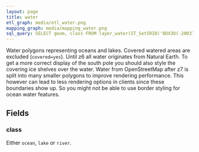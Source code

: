 ```yaml
---
layout: page
title: water
etl_graph: media/etl_water.png
mapping_graph: media/mapping_water.png
sql_query: SELECT geom, class FROM layer_water(ST_SetSRID('BOX3D(-20037508.34 -20037508.34, 20037508.34 20037508.34)'::box3d, 3857 ), 14)
---
```

Water polygons representing oceans and lakes. Covered watered areas are excluded (`covered=yes`).
Until z6 all water originates from Natural Earth. To get a more correct display of the south pole you should also
style the covering ice shelves over the water.
Water from OpenStreetMap after z7 is split into many smaller polygons to improve rendering performance.
This however can lead to less rendering options in clients since these boundaries show up. So you might not be
able to use border styling for ocean water features.

## Fields

### class

Either `ocean`, `lake` or `river`.




